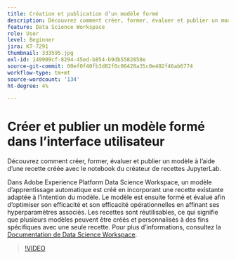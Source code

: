 ```yaml
---
title: Création et publication d’un modèle formé
description: Découvrez comment créer, former, évaluer et publier un modèle à l’aide d’une recette créée avec le notebook du créateur de recettes JupyterLab.
feature: Data Science Workspace
role: User
level: Beginner
jira: KT-7291
thumbnail: 333595.jpg
exl-id: 149909cf-8294-45ed-b854-b9db5582858e
source-git-commit: 00ef0f40fb3d82f0c06428a35c0e402f46ab6774
workflow-type: tm+mt
source-wordcount: '134'
ht-degree: 4%

---
```


# Créer et publier un modèle formé dans l’interface utilisateur

Découvrez comment créer, former, évaluer et publier un modèle à l’aide d’une recette créée avec le notebook du créateur de recettes JupyterLab.

Dans Adobe Experience Platform Data Science Workspace, un modèle d’apprentissage automatique est créé en incorporant une recette existante adaptée à l’intention du modèle. Le modèle est ensuite formé et évalué afin d’optimiser son efficacité et son efficacité opérationnelles en affinant ses hyperparamètres associés. Les recettes sont réutilisables, ce qui signifie que plusieurs modèles peuvent être créés et personnalisés à des fins spécifiques avec une seule recette. Pour plus d’informations, consultez la [Documentation de Data Science Workspace](https://experienceleague.adobe.com/docs/experience-platform/data-science-workspace/home.html?lang=fr).

>[!VIDEO](https://video.tv.adobe.com/v/333595)

